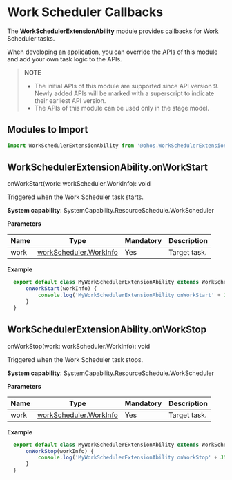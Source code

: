 # Work Scheduler Callbacks

The **WorkSchedulerExtensionAbility** module provides callbacks for Work Scheduler tasks.

When developing an application, you can override the APIs of this module and add your own task logic to the APIs.

>  **NOTE**
>
>  - The initial APIs of this module are supported since API version 9. Newly added APIs will be marked with a superscript to indicate their earliest API version.
>  - The APIs of this module can be used only in the stage model.


## Modules to Import

```ts
import WorkSchedulerExtensionAbility from '@ohos.WorkSchedulerExtensionAbility'
```

## WorkSchedulerExtensionAbility.onWorkStart

onWorkStart(work: workScheduler.WorkInfo): void

Triggered when the Work Scheduler task starts.

**System capability**: SystemCapability.ResourceSchedule.WorkScheduler

**Parameters**

| Name | Type                                      | Mandatory  | Description            |
| ---- | ---------------------------------------- | ---- | -------------- |
| work | [workScheduler.WorkInfo](js-apis-workScheduler.md#workinfo) | Yes   | Target task. |

**Example**

  ```ts
    export default class MyWorkSchedulerExtensionAbility extends WorkSchedulerExtensionAbility {
        onWorkStart(workInfo) {
            console.log('MyWorkSchedulerExtensionAbility onWorkStart' + JSON.stringify(workInfo));
        }
    }
  ```

## WorkSchedulerExtensionAbility.onWorkStop

onWorkStop(work: workScheduler.WorkInfo): void

Triggered when the Work Scheduler task stops.

**System capability**: SystemCapability.ResourceSchedule.WorkScheduler

**Parameters**

| Name | Type                                      | Mandatory  | Description            |
| ---- | ---------------------------------------- | ---- | -------------- |
| work | [workScheduler.WorkInfo](js-apis-workScheduler.md#workinfo) | Yes   | Target task. |


**Example**

  ```ts
    export default class MyWorkSchedulerExtensionAbility extends WorkSchedulerExtensionAbility {
        onWorkStop(workInfo) {
            console.log('MyWorkSchedulerExtensionAbility onWorkStop' + JSON.stringify(workInfo));
        }
    }
  ```

